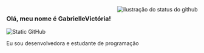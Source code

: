 <img align='right' src="https://github-readme-stats.vercel.app/api?username=GabiVictoria&show_icons=true&title_color=783c00&text_color=af552e&icon_color=783c00&bg_color=f8efd4&cache_seconds=2300" alt="ilustração do status do github">

### Olá, meu nome é GabrielleVictória!

<img src="https://img.shields.io/static/v1?label=Overview&message=Gabrielle Victória&color=f8efd4&style=for-the-badge&logo=GitHub" alt="Static GitHub">

<p> Eu sou desenvolvedora e estudante de programação </p>
